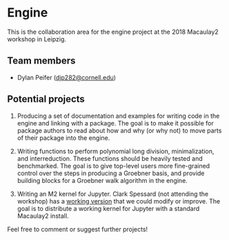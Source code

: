 # Engine

This is the collaboration area for the engine project at the 2018 Macaulay2
workshop in Leipzig.

## Team members

 * Dylan Peifer (djp282@cornell.edu)

## Potential projects

 1. Producing a set of documentation and examples for writing code in the
    engine and linking with a package. The goal is to make it possible for
    package authors to read about how and why (or why not) to move parts of
    their package into the engine.

 2. Writing functions to perform polynomial long division, minimalization, and
    interreduction. These functions should be heavily tested and benchmarked.
    The goal is to give top-level users more fine-grained control over the
    steps in producing a Groebner basis, and provide building blocks for a
    Groebner walk algorithm in the engine.

 3. Writing an M2 kernel for Jupyter. Clark Spessard (not attending the
    workshop) has a [working version][1] that we could modify or improve. The
    goal is to distribute a working kernel for Jupyter with a standard
    Macaulay2 install.

Feel free to comment or suggest further projects!

[1]: https://github.com/clarkbsp/macaulay2-kernel


